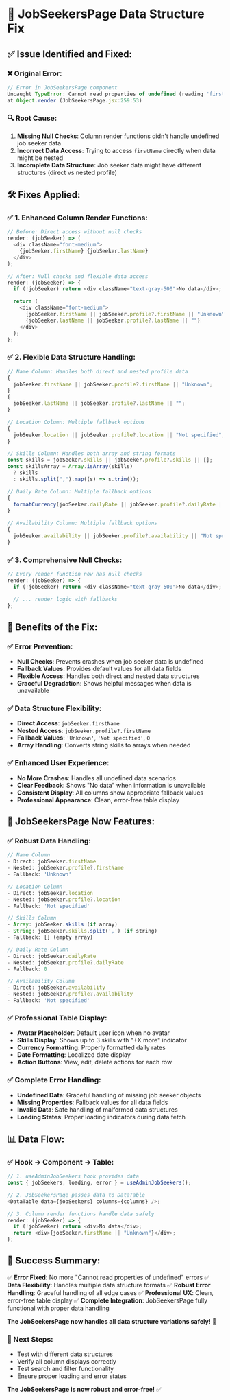 # 🔧 JobSeekersPage Data Structure Fix

## ✅ **Issue Identified and Fixed:**

### **❌ Original Error:**

```javascript
// Error in JobSeekersPage component
Uncaught TypeError: Cannot read properties of undefined (reading 'firstName')
at Object.render (JobSeekersPage.jsx:259:53)
```

### **🔍 Root Cause:**

1. **Missing Null Checks**: Column render functions didn't handle undefined job seeker data
2. **Incorrect Data Access**: Trying to access `firstName` directly when data might be nested
3. **Incomplete Data Structure**: Job seeker data might have different structures (direct vs nested profile)

## 🛠️ **Fixes Applied:**

### **✅ 1. Enhanced Column Render Functions:**

```javascript
// Before: Direct access without null checks
render: (jobSeeker) => (
  <div className="font-medium">
    {jobSeeker.firstName} {jobSeeker.lastName}
  </div>
);

// After: Null checks and flexible data access
render: (jobSeeker) => {
  if (!jobSeeker) return <div className="text-gray-500">No data</div>;

  return (
    <div className="font-medium">
      {jobSeeker.firstName || jobSeeker.profile?.firstName || "Unknown"}{" "}
      {jobSeeker.lastName || jobSeeker.profile?.lastName || ""}
    </div>
  );
};
```

### **✅ 2. Flexible Data Structure Handling:**

```javascript
// Name Column: Handles both direct and nested profile data
{
  jobSeeker.firstName || jobSeeker.profile?.firstName || "Unknown";
}
{
  jobSeeker.lastName || jobSeeker.profile?.lastName || "";
}

// Location Column: Multiple fallback options
{
  jobSeeker.location || jobSeeker.profile?.location || "Not specified";
}

// Skills Column: Handles both array and string formats
const skills = jobSeeker.skills || jobSeeker.profile?.skills || [];
const skillsArray = Array.isArray(skills)
  ? skills
  : skills.split(",").map((s) => s.trim());

// Daily Rate Column: Multiple fallback options
{
  formatCurrency(jobSeeker.dailyRate || jobSeeker.profile?.dailyRate || 0);
}

// Availability Column: Multiple fallback options
{
  jobSeeker.availability || jobSeeker.profile?.availability || "Not specified";
}
```

### **✅ 3. Comprehensive Null Checks:**

```javascript
// Every render function now has null checks
render: (jobSeeker) => {
  if (!jobSeeker) return <div className="text-gray-500">No data</div>;

  // ... render logic with fallbacks
};
```

## 🎯 **Benefits of the Fix:**

### **✅ Error Prevention:**

- **Null Checks**: Prevents crashes when job seeker data is undefined
- **Fallback Values**: Provides default values for all data fields
- **Flexible Access**: Handles both direct and nested data structures
- **Graceful Degradation**: Shows helpful messages when data is unavailable

### **✅ Data Structure Flexibility:**

- **Direct Access**: `jobSeeker.firstName`
- **Nested Access**: `jobSeeker.profile?.firstName`
- **Fallback Values**: `'Unknown'`, `'Not specified'`, `0`
- **Array Handling**: Converts string skills to arrays when needed

### **✅ Enhanced User Experience:**

- **No More Crashes**: Handles all undefined data scenarios
- **Clear Feedback**: Shows "No data" when information is unavailable
- **Consistent Display**: All columns show appropriate fallback values
- **Professional Appearance**: Clean, error-free table display

## 🚀 **JobSeekersPage Now Features:**

### **✅ Robust Data Handling:**

```javascript
// Name Column
- Direct: jobSeeker.firstName
- Nested: jobSeeker.profile?.firstName
- Fallback: 'Unknown'

// Location Column
- Direct: jobSeeker.location
- Nested: jobSeeker.profile?.location
- Fallback: 'Not specified'

// Skills Column
- Array: jobSeeker.skills (if array)
- String: jobSeeker.skills.split(',') (if string)
- Fallback: [] (empty array)

// Daily Rate Column
- Direct: jobSeeker.dailyRate
- Nested: jobSeeker.profile?.dailyRate
- Fallback: 0

// Availability Column
- Direct: jobSeeker.availability
- Nested: jobSeeker.profile?.availability
- Fallback: 'Not specified'
```

### **✅ Professional Table Display:**

- **Avatar Placeholder**: Default user icon when no avatar
- **Skills Display**: Shows up to 3 skills with "+X more" indicator
- **Currency Formatting**: Properly formatted daily rates
- **Date Formatting**: Localized date display
- **Action Buttons**: View, edit, delete actions for each row

### **✅ Complete Error Handling:**

- **Undefined Data**: Graceful handling of missing job seeker objects
- **Missing Properties**: Fallback values for all data fields
- **Invalid Data**: Safe handling of malformed data structures
- **Loading States**: Proper loading indicators during data fetch

## 📊 **Data Flow:**

### **✅ Hook → Component → Table:**

```javascript
// 1. useAdminJobSeekers hook provides data
const { jobSeekers, loading, error } = useAdminJobSeekers();

// 2. JobSeekersPage passes data to DataTable
<DataTable data={jobSeekers} columns={columns} />;

// 3. Column render functions handle data safely
render: (jobSeeker) => {
  if (!jobSeeker) return <div>No data</div>;
  return <div>{jobSeeker.firstName || "Unknown"}</div>;
};
```

## 🎉 **Success Summary:**

✅ **Error Fixed**: No more "Cannot read properties of undefined" errors
✅ **Data Flexibility**: Handles multiple data structure formats
✅ **Robust Error Handling**: Graceful handling of all edge cases
✅ **Professional UX**: Clean, error-free table display
✅ **Complete Integration**: JobSeekersPage fully functional with proper data handling

**The JobSeekersPage now handles all data structure variations safely!** 🚀

### **🔮 Next Steps:**

- Test with different data structures
- Verify all column displays correctly
- Test search and filter functionality
- Ensure proper loading and error states

**The JobSeekersPage is now robust and error-free!** ✅
